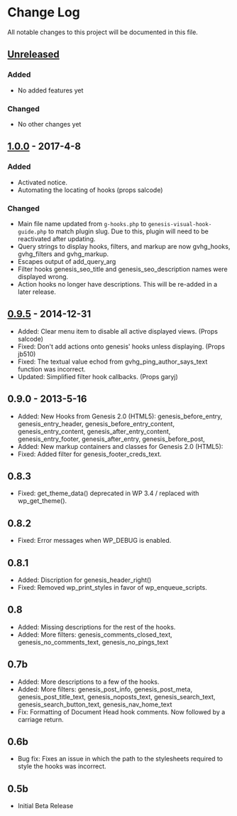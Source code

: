 # Change Log
All notable changes to this project will be documented in this file.

## [Unreleased]
### Added 
- No added features yet

### Changed
- No other changes yet

## [1.0.0] - 2017-4-8
### Added 
- Activated notice.
- Automating the locating of hooks (props salcode)

### Changed
- Main file name updated from `g-hooks.php` to `genesis-visual-hook-guide.php` to match plugin slug. Due to this, plugin will need to be reactivated after updating.
- Query strings to display hooks, filters, and markup are now gvhg_hooks, gvhg_filters and gvhg_markup.
- Escapes output of add_query_arg
- Filter hooks genesis_seo_title and genesis_seo_description names were displayed wrong.
- Action hooks no longer have descriptions. This will be re-added in a later release.

## [0.9.5] - 2014-12-31
- Added: Clear menu item to disable all active displayed views. (Props salcode)
- Fixed: Don't add actions onto genesis' hooks unless displaying. (Props jb510)
- Fixed: The textual value echod from gvhg_ping_author_says_text function was incorrect.
- Updated: Simplified filter hook callbacks. (Props garyj)

## 0.9.0 - 2013-5-16
- Added: New Hooks from Genesis 2.0 (HTML5):
			genesis_before_entry,
			genesis_entry_header,
			genesis_before_entry_content,
			genesis_entry_content,
			genesis_after_entry_content,
			genesis_entry_footer,
			genesis_after_entry,
			genesis_before_post,
- Added: New markup containers and classes for Genesis 2.0 (HTML5):
- Fixed: Added filter for genesis_footer_creds_text.

## 0.8.3
- Fixed: get_theme_data() deprecated in WP 3.4 / replaced with wp_get_theme().

## 0.8.2
- Fixed: Error messages when WP_DEBUG is enabled.

## 0.8.1
- Added: Discription for genesis_header_right()
- Fixed: Removed wp_print_styles in favor of wp_enqueue_scripts.

## 0.8
- Added: Missing descriptions for the rest of the hooks.
- Added: More filters:
			genesis_comments_closed_text,
			genesis_no_comments_text,
			genesis_no_pings_text

## 0.7b
- Added: More descriptions to a few of the hooks.
- Added: More filters:
			genesis_post_info,
			genesis_post_meta,
			genesis_post_title_text,
			genesis_noposts_text,
			genesis_search_text,
			genesis_search_button_text,
			genesis_nav_home_text
- Fix: Formatting of Document Head hook comments. Now followed by a carriage return.

## 0.6b
- Bug fix: Fixes an issue in which the path to the stylesheets required to style the hooks was incorrect.

## 0.5b
- Initial Beta Release

[Unreleased]: https://github.com/christophercochran/Genesis-Visual-Hook-Guide/compare/0.9.5...HEAD
[1.0.0]: https://github.com/christophercochran/Genesis-Visual-Hook-Guide/compare/0.9.5...1.0.0
[0.9.5]: https://github.com/christophercochran/Genesis-Visual-Hook-Guide/compare/0.9.0...0.9.5
